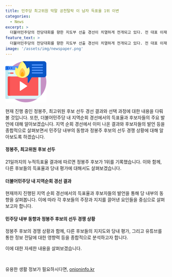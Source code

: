 ```yaml
---
title: 민주당 최고위원 막말 공천탈락 이 남자 득표율 1위 이변
categories:
  - News
excerpt: >
  더불어민주당의 전당대회를 향한 지도부 선출 경선이 치열하게 전개되고 있다. 전 대표 이재명은 사상 최고 득표율을 경신하며 각 지역에서 90% 이상의 지지를 받고 있으며, 김두관 후보는 득표율 7.19%, 김지수 후보는 1.11%로 현재 뒤쳐지고 있다. 최고위원 후보 중 선두인 정봉주 후보가 득표율 21.67%로 1위를 기록했고, 김병주 후보가 16.17%로 2위를 차지했다. 8월 18일 전당대회를 앞두고 이러한 결과들은 정치권에서 주목을 받고 있다.
feature_text: >
  더불어민주당의 전당대회를 향한 지도부 선출 경선이 치열하게 전개되고 있다. 전 대표 이재명은 사상 최고 득표율을 경신하며 각 지역에서 90% 이상의 지지를 받고 있으며, 김두관 후보는 득표율 7.19%, 김지수 후보는 1.11%로 현재 뒤쳐지고 있다. 최고위원 후보 중 선두인 정봉주 후보가 득표율 21.67%로 1위를 기록했고, 김병주 후보가 16.17%로 2위를 차지했다. 8월 18일 전당대회를 앞두고 이러한 결과들은 정치권에서 주목을 받고 있다.
image: '/assets/img/newspaper.png'
---
```


<p><img src="/assets/img/news.png" alt="rentncar 속보" /></p>

<p>현재 진행 중인 정봉주, 최고위원 후보 선두 경선 결과와 선택 과정에 대한 내용을 다뤄볼 것입니다. 또한, 더불어민주당 내 지역순회 경선에서의 득표율과 후보자들의 주요 발언에 대해 알아보겠습니다. 지역 순회 경선에서 이미 나온 결과와 후보자들의 발언 등을 종합적으로 살펴보면서 민주당 내부의 동향과 정봉주 후보의 선두 경쟁 상황에 대해 알아보도록 하겠습니다. </p>

<h4>정봉주, 최고위원 후보 선두</h4>

<p>21일까지의 누적득표율 결과에 따르면 정봉주 후보가 1위를 기록했습니다. 
이와 함께, 다른 후보들의 득표율과 당내 평가에 대해서도 살펴보겠습니다. </p>

<h4>더불어민주당 내 지역순회 경선 결과</h4>

<p>현재까지 진행된 지역 순회 경선에서의 득표율과 후보자들의 발언을 통해 당 내부의 동향을 살펴봅니다. 이에 따라 각 후보들의 주장과 지지를 끌어낸 요인들을 중심으로 살펴보고자 합니다.</p>

<h4>민주당 내부 동향과 정봉주 후보의 선두 경쟁 상황</h4>

<p>정봉주 후보의 경쟁 상황과 함께, 다른 후보들의 지지도와 당내 평가, 그리고 유튜브를 통한 정보 전달에 대한 영향력 등을 종합적으로 분석하고자 합니다. </p>

<p>이에 대한 자세한 내용을 살펴보겠습니다. </p>

<p data-ke-size="size16">&nbsp;</p>
유용한 생활 정보가 필요하시다면, <a href="https://onioninfo.kr" rel="dofollow">onioninfo.kr</a>


